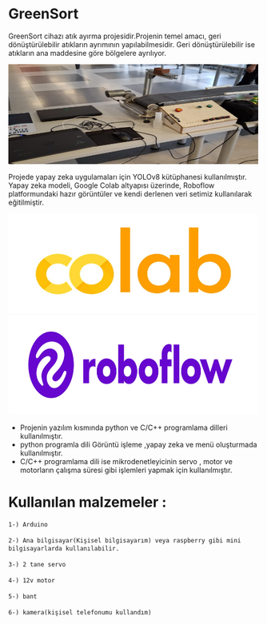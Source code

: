 # GreenSort
GreenSort cihazı atık ayırma projesidir.Projenin temel amacı, geri dönüştürülebilir atıkların ayrımının yapılabilmesidir. Geri dönüştürülebilir ise atıkların ana maddesine göre bölgelere ayrılıyor.

<img src="GreenSort/img/GreenSort.jpg" alt="Proje Görseli" width="500" height="200"/>

Projede yapay zeka uygulamaları için YOLOv8 kütüphanesi kullanılmıştır. Yapay zeka modeli, Google Colab altyapısı üzerinde, Roboflow platformundaki hazır görüntüler ve kendi derlenen veri setimiz kullanılarak eğitilmiştir.

<img src="GreenSort/img/colob.jpg" alt="Proje Görseli" width="500" height="200"/> <img src="GreenSort/img/roboflow.jpg" alt="Proje Görseli" width="500" height="200"/>

- Projenin yazılım kısmında python ve C/C++ programlama dilleri kullanılmıştır.
- python programla dili Görüntü işleme ,yapay zeka ve menü oluşturmada kullanılmıştır.
- C/C++ programlama dili ise mikrodenetleyicinin servo , motor ve motorların çalışma süresi gibi işlemleri yapmak için kullanılmıştır.

# Kullanılan malzemeler  : 
    
    1-) Arduino 
    
    2-) Ana bilgisayar(Kişisel bilgisayarım) veya raspberry gibi mini bilgisayarlarda kullanılabilir.
    
    3-) 2 tane servo 
    
    4-) 12v motor 
    
    5-) bant 
    
    6-) kamera(kişisel telefonumu kullandım) 





